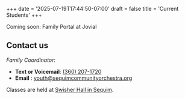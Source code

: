 +++
date = '2025-07-19T17:44:50-07:00'
draft = false
title = 'Current Students'
+++

Coming soon: Family Portal at Jovial

## Contact us
*Family Coordinator*: 
- **Text or Voicemail**: [(360) 207-1720](tel:+1-360-207-1720)
- **Email** : youth@sequimcommunityorchestra.org

Classes are held at [Swisher Hall in Sequim](https://www.google.com/maps/search/?api=1&query=506%20N%20Blake%20Ave,%20Sequim,%20WA%2098382).
